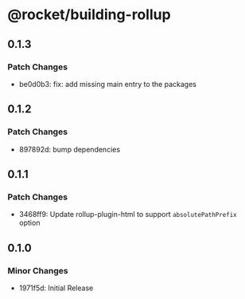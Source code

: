 # @rocket/building-rollup

## 0.1.3

### Patch Changes

- be0d0b3: fix: add missing main entry to the packages

## 0.1.2

### Patch Changes

- 897892d: bump dependencies

## 0.1.1

### Patch Changes

- 3468ff9: Update rollup-plugin-html to support `absolutePathPrefix` option

## 0.1.0

### Minor Changes

- 1971f5d: Initial Release
